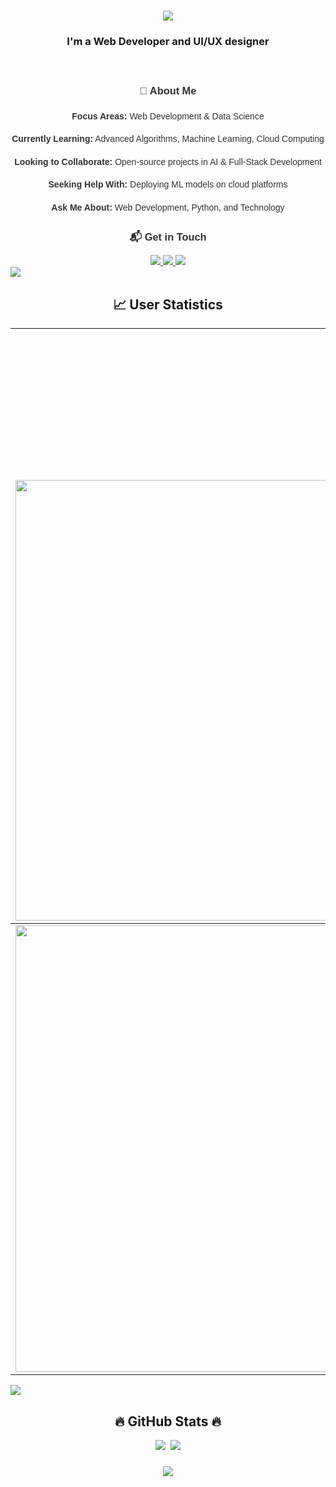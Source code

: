 <h1 align="center">
    <img src="https://readme-typing-svg.herokuapp.com/?font=Righteous&size=35&center=true&vCenter=true&width=500&height=70&duration=4000&lines=Hi+There!+👋;+I'm+Nguyen+Phong!;" />
</h1>

<h3 align="center">I'm a Web Developer and UI/UX designer</h3>


<br>

<div style="font-family: Arial, sans-serif; line-height: 1.6; color: #333; text-align: center;">
    <h3 align="center">🌟 About Me</h3>
    <p align="center"><strong>Focus Areas:</strong> Web Development & Data Science</p>
    <p align="center" ><strong>Currently Learning:</strong> Advanced Algorithms, Machine Learning, Cloud Computing</p>
    <p align="center"><strong>Looking to Collaborate:</strong> Open-source projects in AI & Full-Stack Development</p>
    <p align="center"><strong>Seeking Help With:</strong> Deploying ML models on cloud platforms</p>
    <p align="center"><strong>Ask Me About:</strong> Web Development, Python, and Technology</p>
    <h3 align="center">📬 Get in Touch</h3>
</div>


<div align="center"> 
  <a href="mailto:jencodoo@gmail.com">
    <img src="https://img.shields.io/badge/Gmail-333333?style=for-the-badge&logo=gmail&logoColor=red" />
  </a>
  <a href="https://www.linkedin.com/in/jencodoo2402/" target="_blank">
    <img src="https://img.shields.io/badge/LinkedIn-0077B5?style=for-the-badge&logo=linkedin&logoColor=white" target="_blank" />
  </a>
  <a href="https://jencodoo.github.io/profile_jen/" target="_blank">
     <img src="https://img.shields.io/badge/Portfolio-FF5722?style=for-the-badge&logo=todoist&logoColor=white" target="_blank" /> 
  </a>
</div>


<img src="https://user-images.githubusercontent.com/73097560/115834477-dbab4500-a447-11eb-908a-139a6edaec5c.gif">

<h2 align="center">📈 User Statistics </h2>

<table align="center">
  <tbody>
    <tr>
      <td>
        <div style="margin-left: auto; margin-right: 0; text-align: center; width: fit-content; margin-top: 20px;">
          <a href="#" style="display: inline-block; margin-top: 20px;">
            <img src="https://komarev.com/ghpvc/?username=jencodoo&style=for-the-badge&color=000000" 
                 alt="Profile View" 
                 style="width: 200px; height: auto;">
          </a>
        </div>
        <a href="https://github-readme-streak-stats.herokuapp.com/?user=jencodoo">
          <img width="705" 
               src="https://github-readme-streak-stats.herokuapp.com/?user=jencodoo&bg_color=000000&title_color=fff&text_color=fff&theme=dark&hide_border=true">
        </a>
      </td>
    </tr>
  </tbody>
  <tbody>
    <tr>
      <td>
        <a href="https://github-profile-summary-cards.vercel.app/api/cards/profile-details?username=jencodoo">
          <img width="715" 
               src="https://github-profile-summary-cards.vercel.app/api/cards/profile-details?username=jencodoo&theme=github_dark"/>
        </a>
      </td>
    </tr>
  </tbody>
</table>


<img src="https://user-images.githubusercontent.com/73097560/115834477-dbab4500-a447-11eb-908a-139a6edaec5c.gif">
<h2 align="center">🔥 GitHub Stats 🔥</h2>

<p align="center">
  <a href=""><img src="https://github-readme-stats.vercel.app/api/top-langs/?username=jencodoo&layout=compact&langs_count=10"/></a>&nbsp
  <a href=""><img src="https://github-readme-stats.vercel.app/api?username=jencodoo&count_private=true&show_icons=true"/></a>
</p>



<h3 align="center">
    <img src="https://readme-typing-svg.herokuapp.com/?font=Righteous&size=25&center=true&vCenter=true&width=500&height=70&duration=4000&lines=Thanks+for+visiting!+✌️;+Shoot+me+a+message+on+Linkedin!;I'm+always+down+to+collab+:)">
</h3>
